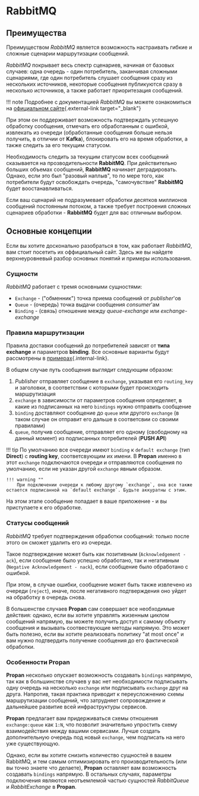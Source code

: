 # RabbitMQ

## Преимущества

Преимуществом *RabbitMQ* является возможность настраивать гибкие и сложные сценарии маршрутизации сообщений.

*RabbitMQ* покрывает весь спектр сценариев, начиная от базовых случаев: одна очередь - один потребитель,
заканчивая сложными сценариями, где один потребитель слушает сообщения сразу из нескольких источников, некоторые сообщения публикуются сразу в несколько источников, а также работает приоритезация сообщений.

!!! note
    Подробнее с документацией *RabbitMQ* вы можете ознакомиться на [официальном сайте](https://www.rabbitmq.com/tutorials/amqp-concepts.html){.external-link target="_blank"}

При этом он поддерживает возможность подтверждать успешную обработку сообщения, отмечать его обработанным с ошибкой, извлекать из очереди (обработанные сообщения больше нельзя получить, в отличии от **Kafka**), блокировать его на время обработки, а также следить за его текущим статусом.

Необходимость следить за текущим статусом всех сообщений сказывается на прозводительности **RabbitMQ**. При действительно больших объемах сообщений, **RabbitMQ** начинает деградировать. Однако, если это был "разовый наплыв", то по мере того, как потребители будут освобождать очередь, "самочувствие" **RabbitMQ** будет воостанавливаться.

Если ваш сценарий не подразумевает обработки десятков миллионов сообщений постоянным потоком, а также требует построения сложных сценариев обработки - **RabbitMQ** будет для вас отличным выбором.

## Основные концепции

Если вы хотите досконально разобраться в том, как работает *RabbitMQ*, вам стоит посетить их оффициальный сайт. Здесь же вы найдете
верхнеуровневый разбор основных понятий и примеры использования.

### Сущности

*RabbitMQ* работает с тремя основными сущностями:

* `Exchange` - ("обменник") точка приема сообщений от *publisher*'ов
* `Queue` - (очередь) точка выдачи сообщения *consumer*'ам
* `Binding` - (связь) отношение между *queue-exchange* или *exchange-exchange*

### Правила маршрутизации

Правила доставки сообщений до потребителей зависят от **типа exchange** и параметров **binding**. Все основные варианты будут рассмотрены в [примерах](../5_examples/1_direct){.internal-link}.

В общем случае путь сообщения выглядит следующим образом:

1. *Publisher* отправляет сообщение в `exchange`, указывая его `routing_key` и заголовки, в соответствии с которыми будет происходить маршрутизация
2. `exchange` в зависимости от параметров сообщения определяет, в какие из подписанных на него `bindings` нужно отправить сообщение
3. `binding` доставляют сообщение до `queue` или другого `exchange` (в таком случае он отправит его дальше в соответсвии со своими правилами)
4. `queue`, получив сообщение, отправляет его одному (свободному на данный момент)  из подписанных потребителей (**PUSH API**)

!!! tip
    По умолчанию все очереди имеют `binding` к `default exchange` (тип **Direct**) с **routing key**, соответсвующим их имени.
    В **Propan** именно в этот `exchange` подключаются очереди и отправляются сообщения по умолчанию, если не указан другой `exchange` явным образом.

    !!! warning ""
        При подключении очереди к любому другому `exchange`, она все также остается подписанной на `default exchange`. Будьте аккуратны с этим.

На этом этапе сообщение попадает в ваше приложение - и вы приступаете к его обработке.

### Статусы сообщений

*RabbitMQ* требует подтверждения обработки сообщений: только после этого он сможет удалить его из очереди.

Такое подтверждение может быть как позитивным (`Acknowledgement - ack`), если сообщение было успешно обработано, так и негативным (`Negative Acknowledgement - nack`), если сообщение было обработано с ошибкой.

При этом, в случае ошибки, сообщение может быть также извлечено из очереди (`reject`), иначе, после негативного подтверждения оно уйдет на обработку в очередь снова.

В большенстве случаев **Propan** сам совершает все необходимые действия: однако, если вы хотите управлять жизенным циклом сообщений напрямую, вы можете получить доступ к самому объекту сообщения и вызывать соотвествующие методы напрямую. Это может быть полезно, если вы хотите реализовать политику "at most once" и вам нужно подтвердить получение сообщения до его фактической обработки.

### Особенности **Propan**

**Propan** несколько опускает возможность создавать `bindings` напрямую, так как в большинстве случаев у вас нет необходимости
подписывать одну очередь на несколько `exchange` или подписывать `exchange` друг на друга. Напротив, такая практика приводит к переусложнению схемы маршрутизации сообщений, что затрудняет сопровождение и дальнейшее развитие всей инфраструктуры сервисов.

**Propan** предлагает вам придерживаться схемы отношения `exchange:queue` как `1:N`, что позволит значительно упростить схему взаимодействия между вашими сервисами. Лучше создать дополнительную очередь под новый `exchange`, чем подписать на него уже существующую.

Однако, если вы хотите снизить количество сущностей в вашем RabbitMQ, и тем самым оптимизировать его производительность (или вы точно знаете что делаете), **Propan** оставляет вам возможность создавать `bindings` напрямую. В остальных случаях, параметры подключения являются неотъемлемой частью сущностей *RabbitQueue* и *RabbitExchange* в **Propan**.